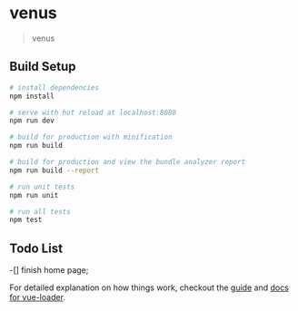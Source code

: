 # venus

> venus

## Build Setup

``` bash
# install dependencies
npm install

# serve with hot reload at localhost:8080
npm run dev

# build for production with minification
npm run build

# build for production and view the bundle analyzer report
npm run build --report

# run unit tests
npm run unit

# run all tests
npm test
```
## Todo List

-[] finish home page;

For detailed explanation on how things work, checkout the [guide](http://vuejs-templates.github.io/webpack/) and [docs for vue-loader](http://vuejs.github.io/vue-loader).
